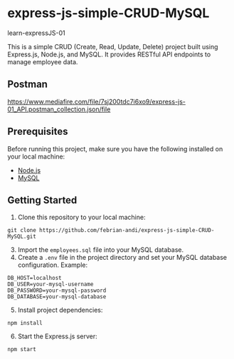 # express-js-simple-CRUD-MySQL
learn-expressJS-01

This is a simple CRUD (Create, Read, Update, Delete) project built using Express.js, Node.js, and MySQL. It provides RESTful API endpoints to manage employee data.

## Postman
https://www.mediafire.com/file/7sj200tdc7i6xo9/express-js-01_API.postman_collection.json/file

## Prerequisites

Before running this project, make sure you have the following installed on your local machine:

- [Node.js](https://nodejs.org/)
- [MySQL](https://dev.mysql.com/downloads/)

## Getting Started

1. Clone this repository to your local machine:
```
git clone https://github.com/febrian-andi/express-js-simple-CRUD-MySQL.git
```

3. Import the `employees.sql` file into your MySQL database.
4. Create a `.env` file in the project directory and set your MySQL database configuration. Example:
```
DB_HOST=localhost
DB_USER=your-mysql-username
DB_PASSWORD=your-mysql-password
DB_DATABASE=your-mysql-database
```

5. Install project dependencies:
```
npm install
```

6. Start the Express.js server:
```
npm start
```
